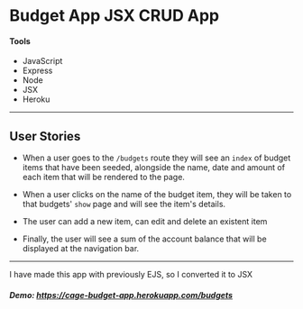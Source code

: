 # Budget App JSX CRUD App

#### Tools

- JavaScript
- Express
- Node
- JSX
- Heroku

---

## User Stories

- When a user goes to the `/budgets` route they will see an `index` of budget items that have been seeded, alongside the name, date and amount of each item that will be rendered to the page.

- When a user clicks on the name of the budget item, they will be taken to that budgets' `show` page and will see the item's details.

- The user can add a new item, can edit and delete an existent item

- Finally, the user will see a sum of the account balance that will be displayed at the navigation bar.

---

I have made this app with previously EJS, so I converted it to JSX

##### Demo: https://cage-budget-app.herokuapp.com/budgets
